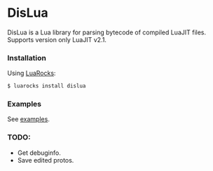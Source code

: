 # DisLua
DisLua is a Lua library for parsing bytecode of compiled LuaJIT files. Supports version only LuaJIT v2.1.

### Installation
Using [LuaRocks](https://luarocks.org):
```bash
$ luarocks install dislua
```

### Examples
See [examples](https://github.com/FishLake-Scripts/DisLua/tree/master/examples).

### TODO:
* Get debuginfo.
* Save edited protos.